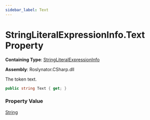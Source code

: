 ```yaml
---
sidebar_label: Text
---
```


# StringLiteralExpressionInfo\.Text Property

**Containing Type**: [StringLiteralExpressionInfo](../index.md)

**Assembly**: Roslynator\.CSharp\.dll

  
The token text\.

```csharp
public string Text { get; }
```

### Property Value

[String](https://docs.microsoft.com/en-us/dotnet/api/system.string)

